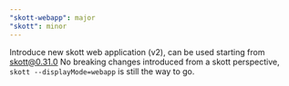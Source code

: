 ```yaml
---
"skott-webapp": major
"skott": minor
---
```


Introduce new skott web application (v2), can be used starting from skott@0.31.0
No breaking changes introduced from a skott perspective, `skott --displayMode=webapp` is still the way to go.

